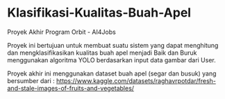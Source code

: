 # Klasifikasi-Kualitas-Buah-Apel
Proyek Akhir Program Orbit - AI4Jobs

Proyek ini bertujuan untuk membuat suatu sistem yang dapat menghitung dan mengklasifikasikan kualitas buah apel menjadi Baik dan Buruk menggunakan algoritma YOLO berdasarkan input data gambar dari User. 

Proyek akhir ini menggunakan dataset buah apel (segar dan busuk) yang bersumber dari : https://www.kaggle.com/datasets/raghavrpotdar/fresh-and-stale-images-of-fruits-and-vegetables/
